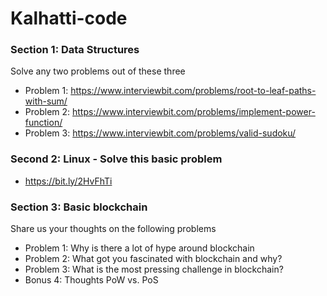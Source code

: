 # Kalhatti-code
### Section 1: Data Structures ###
Solve any two problems out of these three
* Problem 1: https://www.interviewbit.com/problems/root-to-leaf-paths-with-sum/
* Problem 2: https://www.interviewbit.com/problems/implement-power-function/
* Problem 3: https://www.interviewbit.com/problems/valid-sudoku/
### Second 2: Linux - Solve this basic problem ###
* https://bit.ly/2HvFhTi
### Section 3: Basic blockchain ###
Share us your thoughts on the following problems
* Problem 1: Why is there a lot of hype around blockchain
* Problem 2: What got you fascinated with blockchain and why?
* Problem 3: What is the most pressing challenge in blockchain?
* Bonus 4: Thoughts PoW vs. PoS
